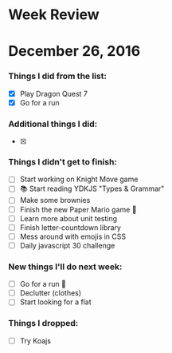 Week Review
===========

# December 26, 2016

### Things I did from the list:

- [x] Play Dragon Quest 7
- [x] Go for a run

### Additional things I did:

- [x] 

### Things I didn't get to finish:

- [ ] Start working on Knight Move game
- [ ] 📚 Start reading YDKJS "Types & Grammar"
- [ ] Make some brownies
- [ ] Finish the new Paper Mario game 👾
- [ ] Learn more about unit testing
- [ ] Finish letter-countdown library
- [ ] Mess around with emojis in CSS
- [ ] Daily javascript 30 challenge

### New things I'll do next week:

- [ ] Go for a run 🏃
- [ ] Declutter (clothes)
- [ ] Start looking for a flat

### Things I dropped:

- [ ] Try Koajs